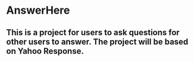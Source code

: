 # AnswerHere

<h2> This is a project for users to ask questions for other users to answer. The project will be based on Yahoo Response. </h2>

